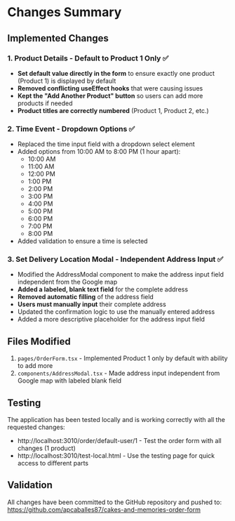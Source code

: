 # Changes Summary

## Implemented Changes

### 1. Product Details - Default to Product 1 Only ✅
- **Set default value directly in the form** to ensure exactly one product (Product 1) is displayed by default
- **Removed conflicting useEffect hooks** that were causing issues
- **Kept the "Add Another Product" button** so users can add more products if needed
- **Product titles are correctly numbered** (Product 1, Product 2, etc.)

### 2. Time Event - Dropdown Options ✅
- Replaced the time input field with a dropdown select element
- Added options from 10:00 AM to 8:00 PM (1 hour apart):
  - 10:00 AM
  - 11:00 AM
  - 12:00 PM
  - 1:00 PM
  - 2:00 PM
  - 3:00 PM
  - 4:00 PM
  - 5:00 PM
  - 6:00 PM
  - 7:00 PM
  - 8:00 PM
- Added validation to ensure a time is selected

### 3. Set Delivery Location Modal - Independent Address Input ✅
- Modified the AddressModal component to make the address input field independent from the Google map
- **Added a labeled, blank text field** for the complete address
- **Removed automatic filling** of the address field
- **Users must manually input** their complete address
- Updated the confirmation logic to use the manually entered address
- Added a more descriptive placeholder for the address input field

## Files Modified

1. `pages/OrderForm.tsx` - Implemented Product 1 only by default with ability to add more
2. `components/AddressModal.tsx` - Made address input independent from Google map with labeled blank field

## Testing

The application has been tested locally and is working correctly with all the requested changes:

- http://localhost:3010/order/default-user/1 - Test the order form with all changes (1 product)
- http://localhost:3010/test-local.html - Use the testing page for quick access to different parts

## Validation

All changes have been committed to the GitHub repository and pushed to:
https://github.com/apcaballes87/cakes-and-memories-order-form
